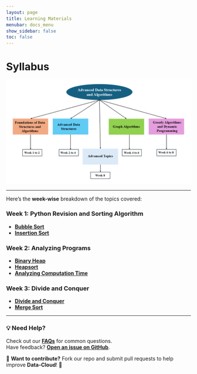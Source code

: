 ```yaml
---
layout: page
title: Learning Materials
menubar: docs_menu
show_sidebar: false
toc: false
---
```


# Syllabus

![Syllabus Image](Syllabus.png)

---

Here’s the **week-wise** breakdown of the topics covered:

### Week 1: Python Revision and Sorting Algorithm

-  **[Bubble Sort](/data-cloud/docs/week-1/bubble-sort.md)**
- **[Insertion Sort](/docs/week-1/insertion-sort.md)**

### Week 2: Analyzing Programs

- **[Binary Heap](/docs/week-2/Binary_Heap.md)**
- **[Heapsort](/docs/getting-started/week_2.md)**
- **[Analyzing Computation Time](/docs/week-2/analysing-computation-time/)**

### Week 3: Divide and Conquer

- **[Divide and Conquer](/docs/week-3/divide-and-conquer/)**
- **[Merge Sort](/docs/week-3/merge-sort/)**

---

### 💡 Need Help?
Check out our **[FAQs](/docs/faqs/)** for common questions.  
Have feedback? **[Open an issue on GitHub](https://github.com/Data-cloud02/data-cloud/issues)**.  

🔗 **Want to contribute?** Fork our repo and submit pull requests to help improve **Data-Cloud**! 🚀
